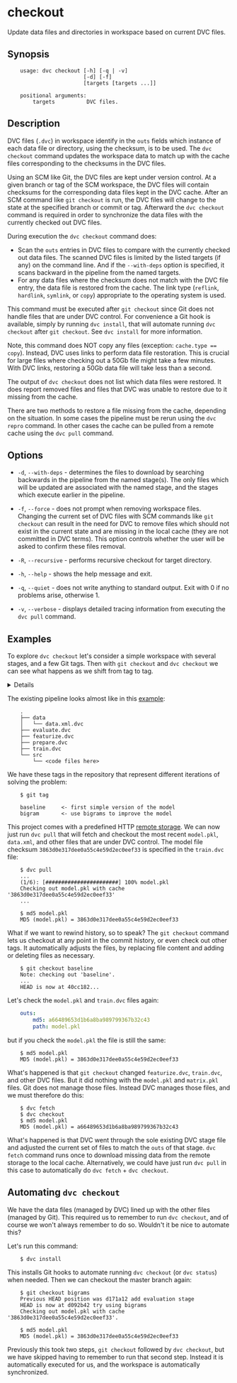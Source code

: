 # checkout

Update data files and directories in workspace based on current DVC files.

## Synopsis

```usage
    usage: dvc checkout [-h] [-q | -v]
                        [-d] [-f]
                        [targets [targets ...]]

    positional arguments:
        targets          DVC files.
```

## Description

DVC files (`.dvc`) in workspace identify in the `outs` fields which instance of
each data file or directory, using the checksum, is to be used. The
`dvc checkout` command updates the workspace data to match up with the cache
files corresponding to the checksums in the DVC files.

Using an SCM like Git, the DVC files are kept under version control. At a given
branch or tag of the SCM workspace, the DVC files will contain checksums for the
corresponding data files kept in the DVC cache. After an SCM command like `git
checkout` is run, the DVC files will change to the state at the specified branch
or commit or tag. Afterward the `dvc checkout` command is required in order to
synchronize the data files with the currently checked out DVC files.

During execution the `dvc checkout` command does:

* Scan the `outs` entries in DVC files to compare with the currently checked out
  data files. The scanned DVC files is limited by the listed targets (if any) on
  the command line. And if the `--with-deps` option is specified, it scans
  backward in the pipeline from the named targets.
* For any data files where the checksum does not match with the DVC file entry,
  the data file is restored from the cache. The link type (`reflink`,
  `hardlink`, `symlink`, or `copy`) appropriate to the operating system is used.

This command must be executed after `git checkout` since Git does not handle
files that are under DVC control. For convenience a Git hook is available,
simply by running `dvc install`, that will automate running `dvc checkout` after
`git checkout`. See `dvc install` for more information.

Note, this command does NOT copy any files (exception: `cache.type == copy`).
Instead, DVC uses links to perform data file restoration. This is crucial for
large files where checking out a 50Gb file might take a few minutes. With DVC
links, restoring a 50Gb data file will take less than a second.

The output of `dvc checkout` does not list which data files were restored. It
does report removed files and files that DVC was unable to restore due to it
missing from the cache.

There are two methods to restore a file missing from the cache, depending on the
situation. In some cases the pipeline must be rerun using the `dvc repro`
command. In other cases the cache can be pulled from a remote cache using the
`dvc pull` command.

## Options

* `-d`, `--with-deps` - determines the files to download by searching backwards
  in the pipeline from the named stage(s). The only files which will be
  updated are associated with the named stage, and the stages which execute
  earlier in the pipeline.

* `-f`, `--force` - does not prompt when removing workspace files. Changing the
  current set of DVC files with SCM commands like `git checkout` can result in
  the need for DVC to remove files which should not exist in the current state
  and are missing in the local cache (they are not committed in DVC terms). This
  option controls whether the user will be asked to confirm these files removal.

* `-R`, `--recursive` - performs recursive checkout for target directory.

* `-h`, `--help` - shows the help message and exit.

* `-q`, `--quiet` - does not write anything to standard output. Exit with 0 if
  no problems arise, otherwise 1.

* `-v`, `--verbose` - displays detailed tracing information from executing the
  `dvc pull` command.

## Examples

To explore `dvc checkout` let's consider a simple workspace with several stages,
and a few Git tags. Then with `git checkout` and `dvc checkout` we can see what
happens as we shift from tag to tag.

<details>

### Click and expand to setup the project

This step is optional, and you can run it only if you want to run this examples
in your environment. First, you need to download the project:

```dvc
    $ git clone https://github.com/iterative/example-get-started
```

Second, let's install the requirements. But before we do that, we **strongly**
recommend creating a virtual environment with `virtualenv` or a similar tool:

```dvc
    $ cd example-get-started
    $ virtualenv -p python3 .env
    $ source .env/bin/activate
```

Now, we can install requirements for the project:

```dvc
    $ pip install -r requirements.txt
```

</details>

The existing pipeline looks almost like in this
[example](/doc/get-started/example-pipeline):

```dvc
    .
    ├── data
    │   └── data.xml.dvc
    ├── evaluate.dvc
    ├── featurize.dvc
    ├── prepare.dvc
    ├── train.dvc
    └── src
        └── <code files here>
```

We have these tags in the repository that represent different iterations of
solving the problem:

```dvc
    $ git tag

    baseline     <- first simple version of the model
    bigram       <- use bigrams to improve the model
```

This project comes with a predefined HTTP [remote
storage](https://man.dvc.org/remote). We can now just run `dvc pull` that will
fetch and checkout the most recent `model.pkl`, `data.xml`, and other files that
are under DVC control. The model file checksum
`3863d0e317dee0a55c4e59d2ec0eef33` is specified in the `train.dvc` file:

```dvc
    $ dvc pull
    ...
    (1/6): [#######################] 100% model.pkl
    Checking out model.pkl with cache '3863d0e317dee0a55c4e59d2ec0eef33'
    ...

    $ md5 model.pkl
    MD5 (model.pkl) = 3863d0e317dee0a55c4e59d2ec0eef33
```

What if we want to rewind history, so to speak? The `git checkout` command lets
us checkout at any point in the commit history, or even check out other tags. It
automatically adjusts the files, by replacing file content and adding or
deleting files as necessary.

```dvc
    $ git checkout baseline
    Note: checking out 'baseline'.
    ...
    HEAD is now at 40cc182...
```

Let's check the `model.pkl` and `train.dvc` files again:

```yaml
    outs:
        md5: a66489653d1b6a8ba989799367b32c43
        path: model.pkl
```

but if you check the `model.pkl` the file is still the same:

```dvc
    $ md5 model.pkl
    MD5 (model.pkl) = 3863d0e317dee0a55c4e59d2ec0eef33
```

What's happened is that `git checkout` changed `featurize.dvc`, `train.dvc`, and
other DVC files. But it did nothing with the `model.pkl` and `matrix.pkl` files.
Git does not manage those files. Instead DVC manages those files, and we must
therefore do this:

```
    $ dvc fetch
    $ dvc checkout
    $ md5 model.pkl
    MD5 (model.pkl) = a66489653d1b6a8ba989799367b32c43
```

What's happened is that DVC went through the sole existing DVC stage file and
adjusted the current set of files to match the `outs` of that stage. `dvc fetch`
command runs once to download missing data from the remote storage to the local
cache. Alternatively, we could have just run `dvc pull` in this case to
automatically do `dvc fetch` + `dvc checkout`.

## Automating `dvc checkout`

We have the data files (managed by DVC) lined up with the other files (managed
by Git). This required us to remember to run `dvc checkout`, and of course we
won't always remember to do so. Wouldn't it be nice to automate this?

Let's run this command:

```
    $ dvc install
```

This installs Git hooks to automate running `dvc checkout` (or `dvc status`)
when needed. Then we can checkout the master branch again:

```
    $ git checkout bigrams
    Previous HEAD position was d171a12 add evaluation stage
    HEAD is now at d092b42 try using bigrams
    Checking out model.pkl with cache '3863d0e317dee0a55c4e59d2ec0eef33'.

    $ md5 model.pkl
    MD5 (model.pkl) = 3863d0e317dee0a55c4e59d2ec0eef33
```

Previously this took two steps, `git checkout` followed by `dvc checkout`, but
we have skipped having to remember to run that second step. Instead it is
automatically executed for us, and the workspace is automatically synchronized.
